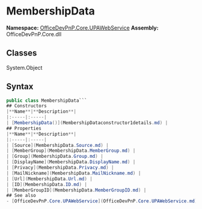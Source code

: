 # MembershipData

**Namespace:** [OfficeDevPnP.Core.UPAWebService](OfficeDevPnP.Core.UPAWebService.md)
**Assembly:** OfficeDevPnP.Core.dll
## Classes
System.Object
## Syntax
```C#
public class MembershipData```
## Constructors
|**Name**|**Description**|
|:-----|:-----|
| [MembershipData()](MembershipDataconstructor1details.md) | 
## Properties
|**Name**|**Description**|
|:-----|:-----|
| [Source](MembershipData.Source.md) | 
| [MemberGroup](MembershipData.MemberGroup.md) | 
| [Group](MembershipData.Group.md) | 
| [DisplayName](MembershipData.DisplayName.md) | 
| [Privacy](MembershipData.Privacy.md) | 
| [MailNickname](MembershipData.MailNickname.md) | 
| [Url](MembershipData.Url.md) | 
| [ID](MembershipData.ID.md) | 
| [MemberGroupID](MembershipData.MemberGroupID.md) | 
## See also
- [OfficeDevPnP.Core.UPAWebService](OfficeDevPnP.Core.UPAWebService.md)

